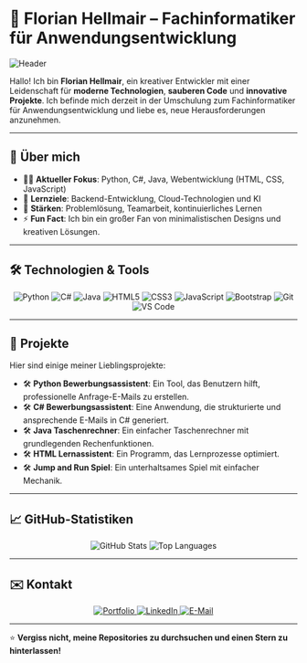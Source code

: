 # 🌟 Florian Hellmair – Fachinformatiker für Anwendungsentwicklung

![Header](ftp://169857f136179@hellmair-portfolio.de/htdocs/img/Header.png)

Hallo! Ich bin **Florian Hellmair**, ein kreativer Entwickler mit einer Leidenschaft für **moderne Technologien**, **sauberen Code** und **innovative Projekte**. Ich befinde mich derzeit in der Umschulung zum Fachinformatiker für Anwendungsentwicklung und liebe es, neue Herausforderungen anzunehmen.

---

## 🚀 Über mich

- 🧑‍💻 **Aktueller Fokus**: Python, C#, Java, Webentwicklung (HTML, CSS, JavaScript)
- 🌱 **Lernziele**: Backend-Entwicklung, Cloud-Technologien und KI
- 🎯 **Stärken**: Problemlösung, Teamarbeit, kontinuierliches Lernen
- ⚡ **Fun Fact**: Ich bin ein großer Fan von minimalistischen Designs und kreativen Lösungen.

---

## 🛠️ Technologien & Tools

<div align="center">
  <img src="https://img.shields.io/badge/-Python-3776AB?logo=python&logoColor=white&style=for-the-badge" alt="Python" />
  <img src="https://img.shields.io/badge/-C%23-239120?logo=c-sharp&logoColor=white&style=for-the-badge" alt="C#" />
  <img src="https://img.shields.io/badge/-Java-007396?logo=java&logoColor=white&style=for-the-badge" alt="Java" />
  <img src="https://img.shields.io/badge/-HTML5-E34F26?logo=html5&logoColor=white&style=for-the-badge" alt="HTML5" />
  <img src="https://img.shields.io/badge/-CSS3-1572B6?logo=css3&logoColor=white&style=for-the-badge" alt="CSS3" />
  <img src="https://img.shields.io/badge/-JavaScript-F7DF1E?logo=javascript&logoColor=black&style=for-the-badge" alt="JavaScript" />
  <img src="https://img.shields.io/badge/-Bootstrap-7952B3?logo=bootstrap&logoColor=white&style=for-the-badge" alt="Bootstrap" />
  <img src="https://img.shields.io/badge/-Git-F05032?logo=git&logoColor=white&style=for-the-badge" alt="Git" />
  <img src="https://img.shields.io/badge/-VS%20Code-007ACC?logo=visual-studio-code&logoColor=white&style=for-the-badge" alt="VS Code" />
</div>

---

## 🌟 Projekte

Hier sind einige meiner Lieblingsprojekte:

- 🛠️ **Python Bewerbungsassistent**: Ein Tool, das Benutzern hilft, professionelle Anfrage-E-Mails zu erstellen.
- 🛠️ **C# Bewerbungsassistent**: Eine Anwendung, die strukturierte und ansprechende E-Mails in C# generiert.
- 🛠️ **Java Taschenrechner**: Ein einfacher Taschenrechner mit grundlegenden Rechenfunktionen.
- 🛠️ **HTML Lernassistent**: Ein Programm, das Lernprozesse optimiert.
- 🛠️ **Jump and Run Spiel**: Ein unterhaltsames Spiel mit einfacher Mechanik.

---

## 📈 GitHub-Statistiken

<div align="center">
  <img src="https://github-readme-stats.vercel.app/api?username=Flohell84&show_icons=true&theme=radical" alt="GitHub Stats" />
  <img src="https://github-readme-stats.vercel.app/api/top-langs/?username=Flohell84&layout=compact&theme=radical" alt="Top Languages" />
</div>

---

## ✉️ Kontakt

<div align="center">
  <a href="https://hellmair-portfolio.de" target="_blank">
    <img src="https://img.shields.io/badge/-Portfolio-00D1FF?style=for-the-badge&logo=internet-explorer&logoColor=white" alt="Portfolio" />
  </a>
  <a href="https://www.linkedin.com/in/florian-hellmair-737472324" target="_blank">
    <img src="https://img.shields.io/badge/-LinkedIn-0077B5?style=for-the-badge&logo=linkedin&logoColor=white" alt="LinkedIn" />
  </a>
  <a href="mailto:florian.hellmair@example.com">
    <img src="https://img.shields.io/badge/-E--Mail-D14836?style=for-the-badge&logo=gmail&logoColor=white" alt="E-Mail" />
  </a>
</div>

---

⭐️ **Vergiss nicht, meine Repositories zu durchsuchen und einen Stern zu hinterlassen!**
